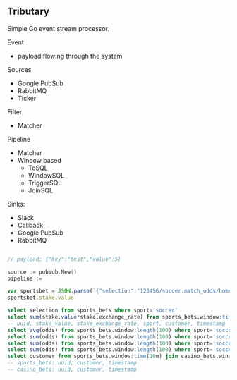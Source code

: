 ## Tributary

Simple Go event stream processor.

Event
- payload flowing through the system

Sources
- Google PubSub
- RabbitMQ
- Ticker

Filter
- Matcher

Pipeline
- Matcher
- Window based
  - ToSQL
  - WindowSQL
  - TriggerSQL
  - JoinSQL

Sinks:
- Slack
- Callback
- Google PubSub
- RabbitMQ

```go

// payload: {"key":"test","value":5}

source := pubsub.New()
pipeline :=

```

```js
var sportsbet = JSON.parse(`{"selection":"123456/soccer.match_odds/home","sport":"soccer","odds":1.23,"stake":{"value":200,"currency":"USD","exchange_rate":1},"customer":88888888}`)
sportsbet.stake.value
```

```sql
select selection from sports_bets where sport='soccer'
select sum(stake.value*stake.exchange_rate) from sports_bets.window:time(30s) where sport='soccer' group by customer output when sum > 10000
-- uuid, stake_value, stake_exchange_rate, sport, customer, timestamp
select avg(odds) from sports_bets.window:length(100) where sport='soccer'
select sum(odds) from sports_bets.window:length(100) where sport='soccer' output when odds > 100
select sum(odds) from sports_bets.window:length(100) where sport='soccer' output every 5 minutes
select sum(odds) from sports_bets.window:length(100) where sport='soccer' output every 5 events
select customer from sports_bets.window:time(10m) join casino_bets.window:time(10m) on sports_bets.customer = casino_bets.customer output every 1 events
-- sports_bets: uuid, customer, timestamp
-- casino_bets: uuid, customer, timestamp
```
